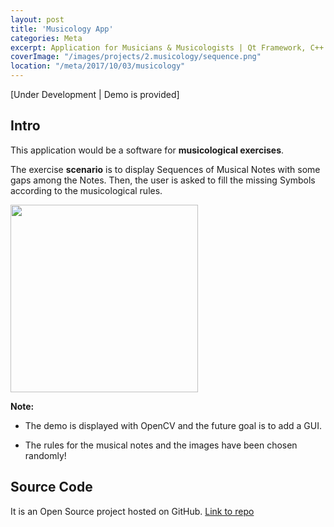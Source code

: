 ```yaml
---
layout: post
title: 'Musicology App'
categories: Meta
excerpt: Application for Musicians & Musicologists | Qt Framework, C++
coverImage: "/images/projects/2.musicology/sequence.png"
location: "/meta/2017/10/03/musicology"
---
```

[Under Development \| Demo is provided]

## Intro

This application would be a software for **musicological exercises**.

The exercise **scenario** is to display Sequences of Musical Notes with some gaps among the Notes. Then, the user is asked to fill the missing Symbols according to the musicological rules. 



<img src="{{ site.github.url }}/images/projects/2.musicology/sequence.png" width="300">




**Note:**

* The demo is displayed with OpenCV and the future goal is to add a GUI.

* The rules for the musical notes and the images have been chosen randomly! 


## Source Code

It is an Open Source project hosted on GitHub. [Link to repo](https://github.com/pavlidischrs/musicology)
